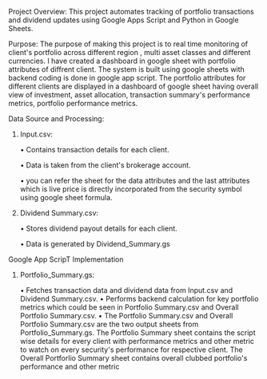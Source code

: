 Project Overview:
This project automates tracking of portfolio transactions and dividend updates using Google Apps Script and Python in Google Sheets.


Purpose:
The purpose of making this project is to real time monitoring of client's portfolio across different region , multi asset classes and different currencies. I have created a dashboard in google sheet with portfolio attributes of diffrent client. The system is built using google sheets with backend coding is done in google app script. The portfolio attributes for different clients are displayed in a dashboard of google sheet having overall view of investment, asset allocation, transaction summary's performance metrics, portfolio performance metrics.

Data Source and Processing:

1. Input.csv:
   
   • Contains transaction details for each client.
   
   • Data is taken from the client's brokerage account.
   
   • you can refer the sheet for the data attributes and the last attributes which is live price is directly 
     incorporated from the security symbol using google sheet formula.


2. Dividend Summary.csv:
   
   • Stores dividend payout details for each client.
   
   • Data is generated by Dividend_Summary.gs 


Google App ScripT Implementation 

1. Portfolio_Summary.gs:
   
   • Fetches transaction data and dividend data from Input.csv and Dividend Summary.csv.
   • Performs backend calculation for key portfolio metrics which could be seen in Portfolio Summary.csv and 
     Overall Portfolio Summary.csv.
   • The Portfolio Summary.csv and Overall Portfolio Summary.csv are the two output sheets from 
     Portfolio_Summary.gs. The Portfolio Summary sheet contains the script wise details for every client with 
     performance metrics and other metric to watch on every security's performance for respective client. The 
     Overall Portforlio Summary sheet contains overall clubbed portfolio's performance and 
     other metric 
   
   




